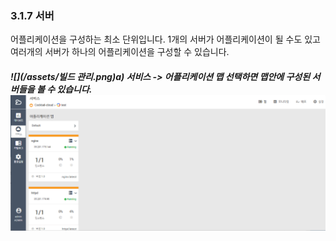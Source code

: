 ### 3.1.7 서버

어플리케이션을 구성하는 최소 단위입니다. 1개의 서버가 어플리케이션이 될 수도 있고 여러개의 서버가 하나의 어플리케이션을 구성할 수 있습니다.

##### ![](/assets/빌드 관리.png)a\) 서비스 -&gt; 어플리케이션 맵 선택하면 맵안에 구성된 서버들을 볼 수 있습니다.![](/assets/서버.png)



